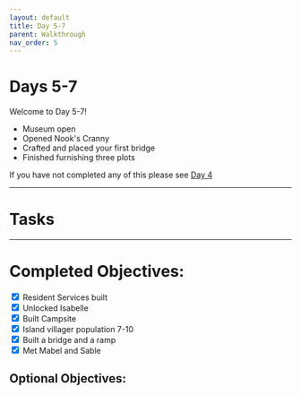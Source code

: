 ```yaml
---
layout: default
title: Day 5-7
parent: Walkthrough
nav_order: 5
---
```


# Days 5-7
Welcome to Day 5-7!
- Museum open
- Opened Nook's Cranny
- Crafted and placed your first bridge
- Finished furnishing three plots


If you have not completed any of this please see [Day 4](https://chibisnorlax.github.io/acnhbeginners/walkthrough/day%204/)
* * *

# Tasks


* * *

# Completed Objectives:
<div>
  <input id="chk-res-services" type="checkbox" checked="yes"/>  
    <label>Resident Services built</label> <br>
  <input id="chk-isabelle" type="checkbox" checked="yes"/>
    <label>Unlocked Isabelle</label> <br>
  <input id="chk-campsite" type="checkbox" checked="yes"/>
    <label>Built Campsite</label> <br>
  <input id="chk-population" type="checkbox" checked="yes"/>
    <label>Island villager population 7-10</label> <br>
  <input id="chk-bridge" type="checkbox" checked="yes"/>
    <label>Built a bridge and a ramp</label> <br>
  <input id="chk-mabel" type="checkbox" checked="yes"/>
    <label>Met Mabel and Sable</label> <br>
</div>


## Optional Objectives:
